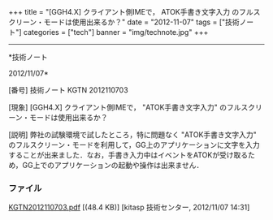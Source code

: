 ﻿+++
title = "[GGH4.X] クライアント側IMEで， ATOK手書き文字入力 のフルスクリーン・モードは使用出来るか？"
date = "2012-11-07"
tags = ["技術ノート"]
categories = ["tech"]
banner = "img/technote.jpg"
+++

-----------------------------------------------------------------------------------------------------------------------------

*技術ノート

2012/11/07*


[番号]
技術ノート KGTN 2012110703

[現象]
[GGH4.X] クライアント側IMEで， "ATOK手書き文字入力"
のフルスクリーン・モードは使用出来るか？

[説明]
弊社の試験環境で試したところ，特に問題なく "ATOK手書き文字入力"
のフルスクリーン・モードを利用して，GG上のアプリケーションに文字を入力することが出来ました．なお，手書き入力中はイベントをATOKが受け取るため，GG上でのアプリケーションの起動や操作は出来ません．


### ファイル





[KGTN2012110703.pdf](http://techreport.kitasp.net/attachments/download/1096/KGTN2012110703.pdf)
 [(48.4 KB)] [kitasp 技術センター, 2012/11/07
14:31]
